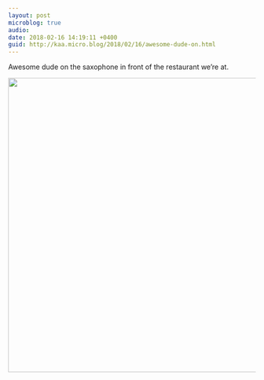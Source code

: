```yaml
---
layout: post
microblog: true
audio: 
date: 2018-02-16 14:19:11 +0400
guid: http://kaa.micro.blog/2018/02/16/awesome-dude-on.html
---
```

Awesome dude on the saxophone in front of the restaurant we’re at.

<img src="https://micro.kaa.bz/uploads/2018/0552f3a653.jpg" width="600" height="600" />
